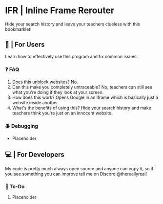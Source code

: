 # IFR | Inline Frame Rerouter
Hide your search history and leave your teachers clueless with this bookmarklet! <br>

## 👋 | For Users
Learn how to effectively use this program and fix common issues.

### ❓ FAQ
1. Does this unblock websites? No.
2. Can this make you completely untraceable? No, teachers can still see what you're doing if they look at your screen.
3. How does this work? Opens Google in an iframe which is basically just a website inside another.
4. What's the benefits of using this? Hide your search history and make teachers think you're just on an innocent website.

### 🪲 Debugging
* Placeholder

## 💻 | For Developers 
My code is pretty much always open source and anyone can copy it, so if you see something you can improve tell me on Discord @thereallyreal!

### 📝 To-Do
1. Placeholder
